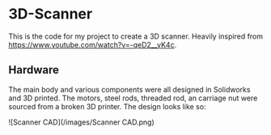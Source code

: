 # 3D-Scanner

This is the code for my project to create a 3D scanner. Heavily inspired from https://www.youtube.com/watch?v=-qeD2__yK4c.

## Hardware
The main body and various components were all designed in Solidworks and 3D printed. The motors, steel rods, threaded rod, an carriage nut were sourced from a broken 3D printer. The design looks like so:

![Scanner CAD](/images/Scanner CAD.png)
